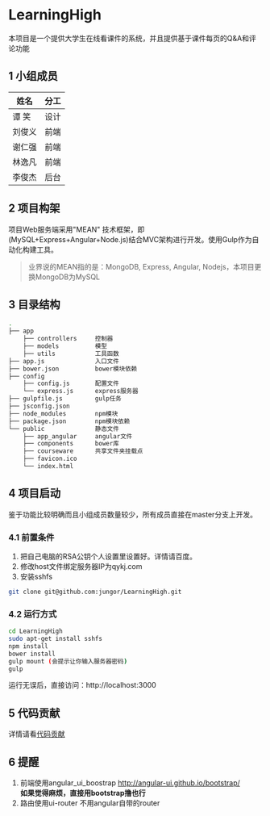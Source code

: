# LearningHigh

本项目是一个提供大学生在线看课件的系统，并且提供基于课件每页的Q&A和评论功能

## 1 小组成员

|姓名|分工|
|---|---|
|谭 笑|设计|
|刘俊义|前端|
|谢仁强|前端|
|林逸凡|前端|
|李俊杰|后台|

## 2 项目构架

项目Web服务端采用"MEAN" 技术框架，即(MySQL+Express+Angular+Node.js)结合MVC架构进行开发。使用Gulp作为自动化构建工具。

> 业界说的MEAN指的是：MongoDB, Express, Angular, Nodejs，本项目更换MongoDB为MySQL

## 3 目录结构

```bash
.
├── app
    ├── controllers     控制器
    ├── models          模型
    ├── utils           工具函数
├── app.js              入口文件
├── bower.json          bower模块依赖
├── config
    ├── config.js       配置文件
    └── express.js      express服务器
├── gulpfile.js         gulp任务
├── jsconfig.json       
├── node_modules        npm模块
├── package.json        npm模块依赖
└── public              静态文件
    ├── app_angular     angular文件
    ├── components      bower库
    ├── courseware      共享文件夹挂载点
    ├── favicon.ico
    └── index.html


```

## 4 项目启动

鉴于功能比较明确而且小组成员数量较少，所有成员直接在master分支上开发。

### 4.1 前置条件

1. 把自己电脑的RSA公钥个人设置里设置好。详情请百度。
2. 修改host文件绑定服务器IP为qykj.com
3. 安装sshfs
```bash
git clone git@github.com:jungor/LearningHigh.git
```

### 4.2 运行方式 

```bash
cd LearningHigh
sudo apt-get install sshfs
npm install
bower install
gulp mount (会提示让你输入服务器密码)
gulp
```
运行无误后，直接访问：http://localhost:3000

## 5 代码贡献
详情请看[代码贡献](contributing.md)

## 6 提醒
1. 前端使用angular_ui_boostrap  http://angular-ui.github.io/bootstrap/    
   **如果觉得麻烦，直接用bootstrap撸也行**
2. 路由使用ui-router 不用angular自带的router

